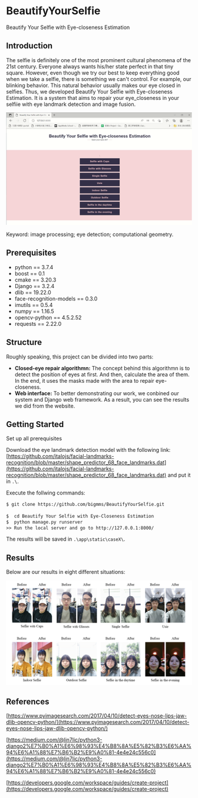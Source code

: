 # BeautifyYourSelfie
Beautify Your Selfie with Eye-closeness Estimation

## Introduction
The selfie is definitely one of the most prominent cultural phenomena of the 21st century. Everyone always wants his/her state perfect in that tiny square. However, even though we try our best to keep everything good when we take a selfie, there is something we can't control. For example, our blinking behavior. This natural behavior usually makes our eye closed in selfies. Thus, we developed Beautify Your Selfie with Eye-closeness Estimation. It is a system that aims to repair your eye_closeness in your selfiie with eye landmark detection and image fusion. 

<p>
<img src="./img/demo.gif">
</p>

Keyword: image processing; eye detection; computational geometry.

## Prerequisites
- python == 3.7.4
- boost == 0.1
- cmake == 3.20.3
- Django == 3.2.4
- dlib == 19.22.0
- face-recognition-models == 0.3.0
- imutils == 0.5.4
- numpy == 1.16.5
- opencv-python == 4.5.2.52
- requests == 2.22.0

## Structure
Roughly speaking, this project can be divided into two parts: 

- **Closed-eye repair algorithmn:** The concept behind this algorithmn is to detect the position of eyes at first. And then, calculate the area of them. In the end, it uses the masks made with the area to repair eye-closeness.
- **Web interface:** To better demonstrating our work, we conbined our system and Django web framework. As a result, you can see the results we did from the website.

## Getting Started
Set up all prerequisites

Download the eye landmark detection model with the following link: [https://github.com/italojs/facial-landmarks-recognition/blob/master/shape_predictor_68_face_landmarks.dat](https://github.com/italojs/facial-landmarks-recognition/blob/master/shape_predictor_68_face_landmarks.dat)
and put it in `.\`.

Execute the follwing commands:

    $ git clone https://github.com/bigmms/BeautifyYourSelfie.git
    
    $  cd Beautify Your Selfie with Eye-Closeness Estimation
    $  python manage.py runserver
    >> Run the local server and go to http://127.0.0.1:8000/

The results will be saved in `.\app\static\caseX\`.

## Results
Below are our results in eight different situations:
<p>
<img src="./img/all.png">
</p>



## References
[https://www.pyimagesearch.com/2017/04/10/detect-eyes-nose-lips-jaw-dlib-opencv-python/](https://www.pyimagesearch.com/2017/04/10/detect-eyes-nose-lips-jaw-dlib-opencv-python/)

[https://medium.com/@lin7lic/python3-django2%E7%B0%A1%E6%98%93%E4%B8%8A%E5%82%B3%E6%AA%94%E6%A1%88%E7%B6%B2%E9%A0%81-4e4e24c556c0](https://medium.com/@lin7lic/python3-django2%E7%B0%A1%E6%98%93%E4%B8%8A%E5%82%B3%E6%AA%94%E6%A1%88%E7%B6%B2%E9%A0%81-4e4e24c556c0)

[https://developers.google.com/workspace/guides/create-project](https://developers.google.com/workspace/guides/create-project)
